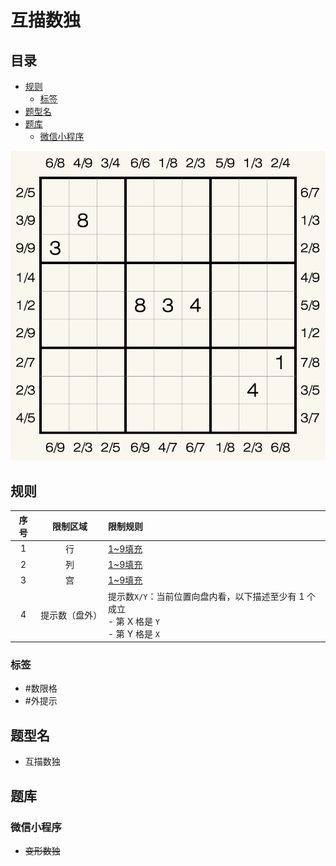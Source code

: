 # 互描数独
<!-- START doctoc generated TOC please keep comment here to allow auto update -->
<!-- DON'T EDIT THIS SECTION, INSTEAD RE-RUN doctoc TO UPDATE -->
## 目录

- [规则](#%E8%A7%84%E5%88%99)
  - [标签](#%E6%A0%87%E7%AD%BE)
- [题型名](#%E9%A2%98%E5%9E%8B%E5%90%8D)
- [题库](#%E9%A2%98%E5%BA%93)
  - [微信小程序](#%E5%BE%AE%E4%BF%A1%E5%B0%8F%E7%A8%8B%E5%BA%8F)

<!-- END doctoc generated TOC please keep comment here to allow auto update -->

![题](../../../images/sudoku/互描数独.png)

## 规则

| 序号  |  限制区域   | 限制规则                                                               |
|:---:|:-------:|:-------------------------------------------------------------------|
|  1  |    行    | [1~9填充]                                                            |
|  2  |    列    | [1~9填充]                                                            |
|  3  |    宫    | [1~9填充]                                                            |
|  4  | 提示数（盘外） | 提示数`X/Y`：当前位置向盘内看，以下描述至少有 1 个成立<br/>- 第 X 格是 `Y`<br/> - 第 Y 格是 `X` |

### 标签

- #数限格
- #外提示

## 题型名

- 互描数独

## 题库

### 微信小程序

- ~~变形数独~~

[1~9填充]: ../../../rules.md#1to9填充
